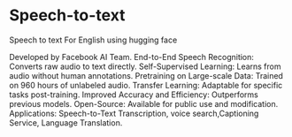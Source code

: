 # Speech-to-text
Speech to text For English using hugging face

Developed by Facebook AI Team.
End-to-End Speech Recognition: Converts raw audio to text directly.
Self-Supervised Learning: Learns from audio without human annotations.
Pretraining on Large-scale Data: Trained on 960 hours of unlabeled audio.
Transfer Learning: Adaptable for specific tasks post-training.
Improved Accuracy and Efficiency: Outperforms previous models.
Open-Source: Available for public use and modification.
Applications: Speech-to-Text Transcription, voice search,Captioning Service,  Language Translation.
